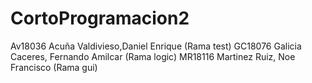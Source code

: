 # CortoProgramacion2
Av18036 Acuña Valdivieso,Daniel Enrique (Rama test)
GC18076 Galicia Caceres, Fernando Amilcar (Rama logic)
MR18116 Martinez Ruiz, Noe Francisco (Rama gui)
